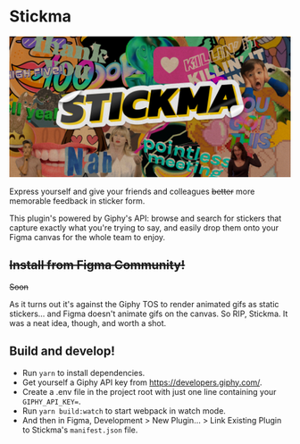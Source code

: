 # Stickma

![Stickma cover image](https://github.com/stakes/Stickma/raw/master/cover.png)

Express yourself and give your friends and colleagues ~~better~~ more memorable feedback in sticker form.

This plugin's powered by Giphy's API: browse and search for stickers that capture exactly what you're trying to say, and easily drop them onto your Figma canvas for the whole team to enjoy.

## ~~Install from Figma Community!~~

~~Soon~~

As it turns out it's against the Giphy TOS to render animated gifs as static stickers… and Figma doesn't animate gifs on the canvas. So RIP, Stickma. It was a neat idea, though, and worth a shot.

## Build and develop!
* Run `yarn` to install dependencies.
* Get yourself a Giphy API key from https://developers.giphy.com/.
* Create a .env file in the project root with just one line containing your `GIPHY_API_KEY=`. 
* Run `yarn build:watch` to start webpack in watch mode.
* And then in Figma, Development > New Plugin… > Link Existing Plugin to Stickma's `manifest.json` file.
